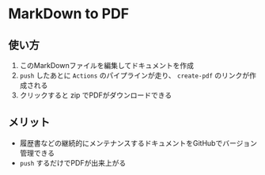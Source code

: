# MarkDown to PDF

## 使い方

1. このMarkDownファイルを編集してドキュメントを作成
2. `push` したあとに `Actions` のパイプラインが走り、 `create-pdf` のリンクが作成される
3. クリックすると zip でPDFがダウンロードできる

## メリット

- 履歴書などの継続的にメンテナンスするドキュメントをGitHubでバージョン管理できる
- `push` するだけでPDFが出来上がる